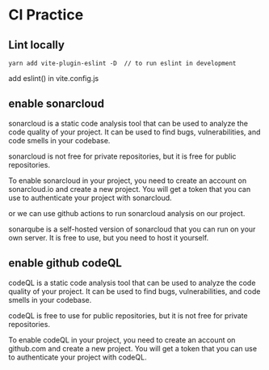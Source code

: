 # CI Practice

## Lint locally

```
yarn add vite-plugin-eslint -D  // to run eslint in development

```
add eslint() in vite.config.js








## enable sonarcloud

sonarcloud is a static code analysis tool that can be used to analyze the code quality of your project. It can be used to find bugs, vulnerabilities, and code smells in your codebase.

sonarcloud is not free for private repositories, but it is free for public repositories.

To enable sonarcloud in your project, you need to create an account on sonarcloud.io and create a new project. You will get a token that you can use to authenticate your project with sonarcloud.

or we can use github actions to run sonarcloud analysis on our project.

sonarqube is a self-hosted version of sonarcloud that you can run on your own server. It is free to use, but you need to host it yourself.


## enable github codeQL

codeQL is a static code analysis tool that can be used to analyze the code quality of your project. It can be used to find bugs, vulnerabilities, and code smells in your codebase.

codeQL is free to use for public repositories, but it is not free for private repositories.

To enable codeQL in your project, you need to create an account on github.com and create a new project. You will get a token that you can use to authenticate your project with codeQL.

